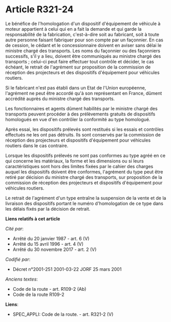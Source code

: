 # Article R321-24

Le bénéfice de l'homologation d'un dispositif d'équipement de véhicule à moteur appartient à celui qui en a fait la demande
et qui garde la responsabilité de la fabrication, c'est-à-dire soit au fabricant, soit à toute autre personne faisant
fabriquer pour son compte par un façonnier. En cas de cession, le cédant et le concessionnaire doivent en aviser sans délai
le ministre chargé des transports. Les noms du façonnier ou des façonniers successifs, s'il y a lieu, doivent être
communiqués au ministre chargé des transports ; celui-ci peut faire effectuer tout contrôle et décider, le cas échéant, le
retrait de l'agrément sur proposition de la commission de réception des projecteurs et des dispositifs d'équipement pour
véhicules routiers.

Si le fabricant n'est pas établi dans un Etat de l'Union européenne, l'agrément ne peut être accordé qu'à son représentant en
France, dûment accrédité auprès du ministre chargé des transports.

Les fonctionnaires et agents dûment habilités par le ministre chargé des transports peuvent procéder à des prélèvements
gratuits de dispositifs homologués en vue d'en contrôler la conformité au type homologué.

Après essai, les dispositifs prélevés sont restitués si les essais et contrôles effectués ne les ont pas détruits. Ils sont
conservés par la commission de réception des projecteurs et dispositifs d'équipement pour véhicules routiers dans le cas
contraire.

Lorsque les dispositifs prélevés ne sont pas conformes au type agréé en ce qui concerne les matériaux, la forme et les
dimensions ou si leurs caractéristiques sont hors des limites fixées par le cahier des charges auquel les dispositifs doivent
être conformes, l'agrément du type peut être retiré par décision du ministre chargé des transports, sur proposition de la
commission de réception des projecteurs et dispositifs d'équipement pour véhicules routiers.

Le retrait de l'agrément d'un type entraîne la suspension de la vente et de la livraison des dispositifs portant le numéro
d'homologation de ce type dans les délais fixés par la décision de retrait.

**Liens relatifs à cet article**

_Cité par_:

  - Arrêté du 20 janvier 1987 - art. 6 (V)
  - Arrêté du 15 avril 1996 - art. 4 (V)
  - Arrêté du 30 novembre 2017 - art. 2 (V)

_Codifié par_:

  - Décret n°2001-251 2001-03-22 JORF 25 mars 2001

_Anciens textes_:

  - Code de la route - art. R109-2 (Ab)
  - Code de la route R109-2

**Liens**:

  - SPEC_APPLI: Code de la route. - art. R321-2 (V)
